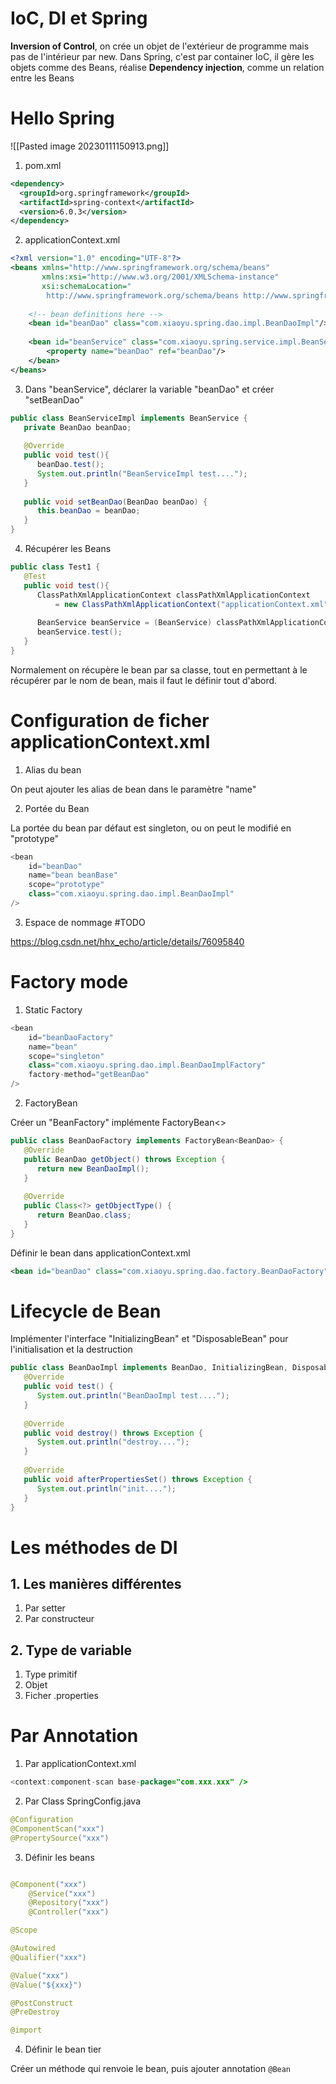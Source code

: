 
# IoC, DI et Spring

**Inversion of Control**, on crée un objet de l'extérieur de programme mais pas de l'intérieur par new. Dans Spring, c'est par container IoC, il gère les objets comme des Beans, réalise **Dependency injection**, comme un relation entre les Beans

# Hello Spring

![[Pasted image 20230111150913.png]]

1. pom.xml

```xml
<dependency>  
  <groupId>org.springframework</groupId>  
  <artifactId>spring-context</artifactId>  
  <version>6.0.3</version>  
</dependency>
```

2. applicationContext.xml

```xml
<?xml version="1.0" encoding="UTF-8"?>  
<beans xmlns="http://www.springframework.org/schema/beans"  
       xmlns:xsi="http://www.w3.org/2001/XMLSchema-instance"  
       xsi:schemaLocation="  
        http://www.springframework.org/schema/beans http://www.springframework.org/schema/beans/spring-beans.xsd">  
  
    <!-- bean definitions here -->  
	<bean id="beanDao" class="com.xiaoyu.spring.dao.impl.BeanDaoImpl"/>  
	  
	<bean id="beanService" class="com.xiaoyu.spring.service.impl.BeanServiceImpl">  
	    <property name="beanDao" ref="beanDao"/>  
	</bean>
</beans>
```

3. Dans "beanService", déclarer la variable "beanDao" et créer "setBeanDao"

```Java
public class BeanServiceImpl implements BeanService {  
   private BeanDao beanDao;  
  
   @Override  
   public void test(){  
      beanDao.test();  
      System.out.println("BeanServiceImpl test....");  
   }  
  
   public void setBeanDao(BeanDao beanDao) {  
      this.beanDao = beanDao;  
   }  
}
```

4. Récupérer les Beans

```Java
public class Test1 {  
   @Test  
   public void test(){  
      ClassPathXmlApplicationContext classPathXmlApplicationContext 
	      = new ClassPathXmlApplicationContext("applicationContext.xml");  
  
      BeanService beanService = (BeanService) classPathXmlApplicationContext.getBean("beanService");  
      beanService.test();  
   }  
}
```

Normalement on récupère le bean par sa classe, tout en permettant à le récupérer par le nom de bean, mais il faut le définir tout d'abord.

# Configuration de ficher applicationContext.xml

1. Alias du bean

On peut ajouter les alias de bean dans le paramètre "name"

2. Portée du Bean

La portée du bean par défaut est singleton, ou on peut le modifié en "prototype"

```java
<bean 
	id="beanDao" 
	name="bean beanBase" 
	scope="prototype" 
	class="com.xiaoyu.spring.dao.impl.BeanDaoImpl"
/>
```

3. Espace de nommage #TODO 

https://blog.csdn.net/hhx_echo/article/details/76095840

# Factory mode

1. Static Factory

```java
<bean 
	id="beanDaoFactory" 
	name="bean" 
	scope="singleton" 
	class="com.xiaoyu.spring.dao.impl.BeanDaoImplFactory"
	factory-method="getBeanDao"
/>
```

2. FactoryBean

Créer un "BeanFactory" implémente FactoryBean<>

```java
public class BeanDaoFactory implements FactoryBean<BeanDao> {  
   @Override  
   public BeanDao getObject() throws Exception {  
      return new BeanDaoImpl();  
   }  
  
   @Override  
   public Class<?> getObjectType() {  
      return BeanDao.class;  
   }  
}
```

Définir le bean dans applicationContext.xml

```xml
<bean id="beanDao" class="com.xiaoyu.spring.dao.factory.BeanDaoFactory"/>
```

# Lifecycle de Bean

Implémenter l'interface "InitializingBean" et "DisposableBean" pour l'initialisation et la destruction

```java
public class BeanDaoImpl implements BeanDao, InitializingBean, DisposableBean {  
   @Override  
   public void test() {  
      System.out.println("BeanDaoImpl test....");  
   }  
  
   @Override  
   public void destroy() throws Exception {  
      System.out.println("destroy....");  
   }  
  
   @Override  
   public void afterPropertiesSet() throws Exception {  
      System.out.println("init....");  
   }  
}
```

# Les méthodes de DI

## 1. Les manières différentes

1. Par setter
2. Par constructeur

## 2. Type de variable

1. Type primitif
2. Objet
3. Ficher .properties

# Par Annotation

1. Par applicationContext.xml

```java
<context:component-scan base-package="com.xxx.xxx" />
```

2. Par Class SpringConfig.java

```Java
@Configuration  
@ComponentScan("xxx")
@PropertySource("xxx")
```

3. Définir les beans

```Java

@Component("xxx")
	@Service("xxx")
	@Repository("xxx")  
	@Controller("xxx")

@Scope

@Autowired  
@Qualifier("xxx")

@Value("xxx")
@Value("${xxx}")

@PostConstruct
@PreDestroy

@import
```

4. Définir le bean tier

Créer un méthode qui renvoie le bean, puis ajouter annotation ```@Bean```

